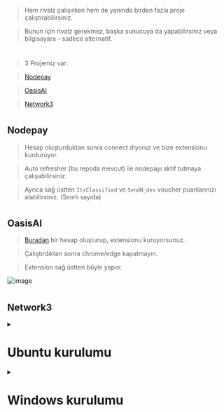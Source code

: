 > Hem rivalz çalışırken hem de yanında birden fazla proje çalıştırabilirsiniz.

> Bunun için rivalz gerekmez, başka sunucuya da yapabilirsiniz veya bilgisayara - sadece alternatif.

#

> 3 Projemiz var:

> [Nodepay](https://app.nodepay.ai/register?ref=btihGhAZftHFZAh) 

> [OasisAI](https://r.oasis.ai/yukovskinode)

> [Network3](https://account.network3.ai/register_page?rc=a141318b)

#

## Nodepay

> Hesap oluşturduktan sonra connect diyoruz ve bize extensionu kurduruyor.

> Auto refresher (bu repoda mevcut) ile nodepayı aktif tutmaya çalışabilirsiniz.

> Ayrıca sağ üstten `ItsClassified` ve `SendN_des` voucher puanlarınızı alabilirsiniz. (Sınırlı sayıda) 

#

## OasisAI

> [Buradan](https://r.oasis.ai/yukovskinode) bir hesap oluşturup, extensionu kuruyorsunuz.

> Çalıştırdıktan sonra chrome/edge kapatmayın.

> Extension sağ üstten böyle yapın:

![image](https://github.com/ruesandora/Rivalz/assets/101149671/04a5f8a7-58a8-4137-80b9-1bc63d1af978)

#

## Network3

<details>
  <summary> <h1> Ubuntu kurulumu </summary> </h1>

  > Terminalimizi açalım ve komutlarımızı girelim.
```console
# Network3 yükleyelim. 
wget https://network3.io/ubuntu-node-v1.1.tar
tar -xf ubuntu-node-v1.1.tar
cd ubuntu-node
# port açalım
sudo ufw allow 8080
# nodemuzu başlatalım
sudo bash manager.sh up

```
> Kendi bilgisayarımıza geçelim ve tarayıcıya girelim.

> [Buradan](https://account.network3.ai/register_page) bir hesap oluşturalım ya da varsa giriş yapalım. 

> Linkte sunucuip'mizi düzenleyip tarayıcıda aratalım.

> https://account.network3.ai/main?o=sunucuip:8080

> Aşağıdaki resimdeki + butonuna basalım.

![image](https://github.com/janjakrosso/Rivalz/assets/121451942/222b0ee5-f2dd-4165-b19f-3a2cea49f7bd)

>Butona basınca bizden private key isteyecek şimdi onu alacağız. Terminale dönüyoruz.

```console
sudo bash manager.sh key
```
>Private keyimizi aldık tarayıcıya dönüp yapıştıralım. Aşağıdaki resimdekini gördüyseniz kurulum tamam.

![Ekran görüntüsü 2024-07-03 182243](https://github.com/janjakrosso/Rivalz/assets/121451942/6230ad28-d4ed-4516-b94a-f0c9ba094db8)

> Ayrıca node'u durdurmak için

```console
cd ubuntu-node
sudo bash manager.sh down
```



</details>

<details>
  <summary> <h1> Windows kurulumu </summary> </h1>

> Bir hesap oluşturun ve bağlanın.

> Sunucunuzun içinde [bu](https://network3.ai/) websiteyi açın.

> Rivalz ise Windowsu seçerek indirin ve setup yapın dosyadan ve bağlanın.

> Bir kaç dakika sonra hesabınız Connected olacaktır.

> NOT CONNECTED HATASI <

* Brave, Chrome veya Edge'den birini varsayılan tarayıcı olarak ayarlayın. (Halihazırda kullandığınız tarayıcı olmasın.)

* Network3 uygulamasını devre dışı bırakın ve kapatın.
  
* Network3 uygulamasını tekrar açın. Acitvate ettikten sonra "View Status" linkine tıklayın. Yönlendirme sonrasında "Connected" tarayıcıda yazısını göreceksiniz.

* Artık bilgilerinizle giriş yapabilirsiniz ve bunu her sunucu için yapabilirsiniz. 

#

> indiriken problem yaşarsanız.

> Windows ayarlarından bunu açın:

![image](https://github.com/ruesandora/Rivalz/assets/101149671/97a811bc-a6c0-406f-8e80-994f9b55cd56)

</details>

